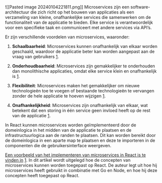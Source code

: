 ![[Pasted image 20240104221811.png]]
Microservices zijn een software-architectuur die zich richt op het bouwen van applicaties als een verzameling van kleine, onafhankelijke services die samenwerken om de functionaliteit van de applicatie te bieden. Elke service is verantwoordelijk voor een specifieke taak en communiceert met andere services via API’s.

Er zijn verschillende voordelen van microservices, waaronder:

1. **Schaalbaarheid**: Microservices kunnen onafhankelijk van elkaar worden geschaald, waardoor de applicatie beter kan worden aangepast aan de vraag van gebruikers [1](https://marketsplash.com/tutorials/react-js/microservices-in-react-js/).
    
2. **Onderhoudbaarheid**: Microservices zijn gemakkelijker te onderhouden dan monolithische applicaties, omdat elke service klein en onafhankelijk is [1](https://marketsplash.com/tutorials/react-js/microservices-in-react-js/).
    
3. **Flexibiliteit**: Microservices maken het gemakkelijker om nieuwe technologieën toe te voegen of bestaande technologieën te vervangen zonder de hele applicatie te hoeven wijzigen [1](https://marketsplash.com/tutorials/react-js/microservices-in-react-js/).
    
4. **Onafhankelijkheid**: Microservices zijn onafhankelijk van elkaar, wat betekent dat een storing in één service geen invloed heeft op de rest van de applicatie [1](https://marketsplash.com/tutorials/react-js/microservices-in-react-js/).

In React kunnen microservices worden geïmplementeerd door de domeinlogica in het midden van de applicatie te plaatsen en de infrastructuurlogica aan de randen te plaatsen. Dit kan worden bereikt door de domeinlogica in een aparte map te plaatsen en deze te importeren in de componenten die de gebruikersinterface weergeven.

[Een voorbeeld van het implementeren van microservices in React is te vinden in](https://marketsplash.com/tutorials/react-js/microservices-in-react-js/) [1](https://marketsplash.com/tutorials/react-js/microservices-in-react-js/). In dit artikel wordt uitgelegd hoe de concepten van microservices kunnen worden toegepast op React. De auteur legt uit hoe hij microservices heeft gebruikt in combinatie met Go en Node, en hoe hij deze concepten heeft toegepast op React.